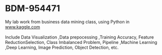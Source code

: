 # BDM-954471
My lab work from business data mining class, using Python in www.kaggle.com
<br><br>Include Data Visualization ,Data prepocessing ,Training Accuracy, Feature ReductionSelection, Class Imbalanced Problem, Pipeline
,Machine Learning ,Deep Learning, Image Prediction, Object Detection, etc.
